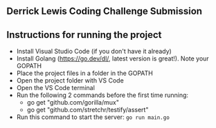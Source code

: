 ## Derrick Lewis Coding Challenge Submission

## Instructions for running the project
- Install Visual Studio Code (if you don't have it already)
- Install Golang (https://go.dev/dl/, latest version is great!). Note your GOPATH
- Place the project files in a folder in the GOPATH
- Open the project folder with VS Code
- Open the VS Code terminal
- Run the following 2 commands before the first time running:
    - go get "github.com/gorilla/mux"
    - go get "github.com/stretchr/testify/assert"
- Run this command to start the server: `go run main.go`